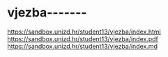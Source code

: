 # vjezba-------
https://sandbox.unizd.hr/student13/vjezba/index.html
https://sandbox.unizd.hr/student13/vjezba/index.pdf
https://sandbox.unizd.hr/student13/vjezba/index.md
